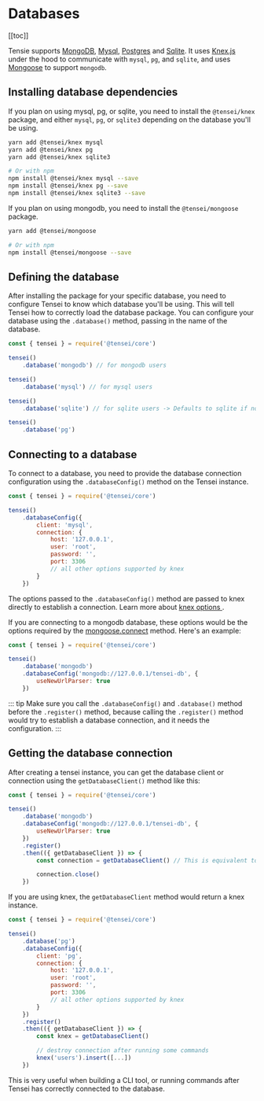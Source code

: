 # Databases

[[toc]]

Tensie supports [MongoDB](https://mongodb.org), [Mysql](https://mysql.com), [Postgres](https://postgresql.org) and [Sqlite](https://sqlite.org). It uses [Knex.js](https://knexjs.org) under the hood to communicate with `mysql`, `pg`, and `sqlite`, and uses [Mongoose](https://mongoose.org) to support `mongodb`.

## Installing database dependencies
If you plan on using mysql, pg, or sqlite, you need to install the `@tensei/knex` package, and either `mysql`, `pg`, or `sqlite3` depending on the database you'll be using.

```bash
yarn add @tensei/knex mysql
yarn add @tensei/knex pg
yarn add @tensei/knex sqlite3

# Or with npm
npm install @tensei/knex mysql --save
npm install @tensei/knex pg --save
npm install @tensei/knex sqlite3 --save 
```

If you plan on using mongodb, you need to install the `@tensei/mongoose` package.

```bash
yarn add @tensei/mongoose

# Or with npm
npm install @tensei/mongoose --save
```

## Defining the database
After installing the package for your specific database, you need to configure Tensei to know which database you'll be using. This will tell Tensei how to correctly load the database package. You can configure your database using the `.database()` method, passing in the name of the database.

```js
const { tensei } = require('@tensei/core')

tensei()
    .database('mongodb') // for mongodb users

tensei()
    .database('mysql') // for mysql users

tensei()
    .database('sqlite') // for sqlite users -> Defaults to sqlite if no database is defined

tensei()
    .database('pg')
```

## Connecting to a database
To connect to a database, you need to provide the database connection configuration using the `.databaseConfig()` method on the Tensei instance.

```js
const { tensei } = require('@tensei/core')

tensei()
    .databaseConfig({
        client: 'mysql',
        connection: {
            host: '127.0.0.1',
            user: 'root',
            password: '',
            port: 3306
            // all other options supported by knex
        }
    })
```

The options passed to the `.databaseConfig()` method are passed to knex directly to establish a connection. Learn more about [knex options ](https://knexjs.org/#Installation-client).

If you are connecting to a mongodb database, these options would be the options required by the [mongoose.connect](https://mongoosejs.com/docs/api/mongoose.html#mongoose_Mongoose-connect) method. Here's an example:

```js
const { tensei } = require('@tensei/core')

tensei()
    .database('mongodb')
    .databaseConfig('mongodb://127.0.0.1/tensei-db', {
        useNewUrlParser: true
    })
```

::: tip
Make sure you call the `.databaseConfig()` and `.database()` method before the `.register()` method, because calling the `.register()` method would try to establish a database connection, and it needs the configuration.
:::

## Getting the database connection
After creating a tensei instance, you can get the database client or connection using the `getDatabaseClient()` method like this:

```js
const { tensei } = require('@tensei/core')

tensei()
    .database('mongodb')
    .databaseConfig('mongodb://127.0.0.1/tensei-db', {
        useNewUrlParser: true
    })
    .register()
    .then(({ getDatabaseClient }) => {
        const connection = getDatabaseClient() // This is equivalent to Mongoose.connection

        connection.close()
    })
```

If you are using knex, the `getDatabaseClient` method would return a knex instance.

```js
const { tensei } = require('@tensei/core')

tensei()
    .database('pg')
    .databaseConfig({
        client: 'pg',
        connection: {
            host: '127.0.0.1',
            user: 'root',
            password: '',
            port: 3306
            // all other options supported by knex
        }
    })
    .register()
    .then(({ getDatabaseClient }) => {
        const knex = getDatabaseClient()

        // destroy connection after running some commands
        knex('users').insert([...])
    })
```

This is very useful when building a CLI tool, or running commands after Tensei has correctly connected to the database.
